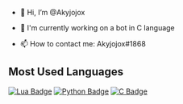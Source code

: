 - 👋 Hi, I’m @Akyjojox

- 🔨 I'm currently working on a bot in C language
- 📫 How to contact me: Akyjojox#1868

## Most Used Languages

[![Lua Badge](https://img.shields.io/badge/-Lua-1B53C5?style=for-the-badge&labelColor=black&logo=Lua&logoColor=1B53C5)](#) [![Python Badge](https://img.shields.io/badge/-Python-155C78?style=for-the-badge&labelColor=black&logo=Python&logoColor=D7CF25)](#) [![C Badge](https://img.shields.io/badge/-Language%20C-095372?style=for-the-badge&labelColor=black&logo=C&logoColor=FFFFFF)](#)

